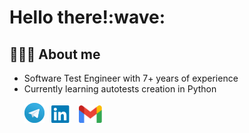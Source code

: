<div align="left">
   <h1>
      Hello there!:wave:
   </h1>
</div>

<!--About me-->
## 👩🏻‍💻 About me
- Software Test Engineer with 7+ years of experience
- Currently learning autotests creation in Python

<p>
  &#8287;&#8287;&#8287;&#8287;&#8287;
  <a href="https://t.me/natalya_s_belova" target="_blank"><img width="32px" alt="Telegram" title="Telegram" src="images/tg.png"/></a>
  &#8287;
   <a href="https://www.linkedin.com/in/nsbelova/" target="_blank"><img width="32px" alt="LinkedIn" title="LinkedIn" src=images/linkedin.png/></a>
  &#8287;
  <a href="mailto:natalya.s.belova@gmail.com" target="_blank"><img width="37px" alt="Write me Email" title="Gmail" src="images/gmail.png"/></a>
</p>



<!--Projects-->


<!--
**natalia-s-belova/natalia-s-belova** is a ✨ _special_ ✨ repository because its `README.md` (this file) appears on your GitHub profile.

Here are some ideas to get you started:

- 🔭 I’m currently working on ...
- 🌱 I’m currently learning ...
- 👯 I’m looking to collaborate on ...
- 🤔 I’m looking for help with ...
- 💬 Ask me about ...
- 📫 How to reach me: ...
- 😄 Pronouns: ...
- ⚡ Fun fact: ...
-->
